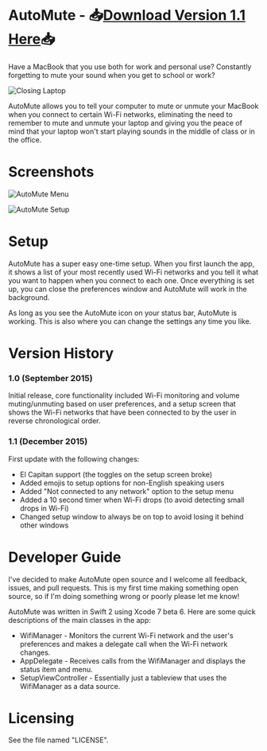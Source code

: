 # AutoMute - 📥[Download Version 1.1 Here](http://bit.ly/AutoMute1-1)📥

Have a MacBook that you use both for work and personal use? Constantly forgetting to mute your sound when you get to school or work?

![Closing Laptop](http://i.giphy.com/xT0GqzPXFvsoP8dnkk.gif)

AutoMute allows you to tell your computer to mute or unmute your MacBook when you connect to certain Wi-Fi networks, eliminating the need to remember to mute and unmute your laptop and giving you the peace of mind that your laptop won't start playing sounds in the middle of class or in the office.

# Screenshots
![AutoMute Menu](http://i.imgur.com/RwcPhqf.png)

![AutoMute Setup](http://i.imgur.com/nHRbwHH.png)

# Setup
AutoMute has a super easy one-time setup. When you first launch the app, it shows a list of your most recently used Wi-Fi networks and you tell it what you want to happen when you connect to each one. Once everything is set up, you can close the preferences window and AutoMute will work in the background. 

As long as you see the AutoMute icon on your status bar, AutoMute is working. This is also where you can change the settings any time you like.

# Version History
### 1.0 (September 2015)
Initial release, core functionality included Wi-Fi monitoring and volume muting/unmuting based on user preferences, and a setup screen that shows the Wi-Fi networks that have been connected to by the user in reverse chronological order.

### 1.1 (December 2015)
First update with the following changes:
- El Capitan support (the toggles on the setup screen broke)
- Added emojis to setup options for non-English speaking users
- Added "Not connected to any network" option to the setup menu
- Added a 10 second timer when Wi-Fi drops (to avoid detecting small drops in Wi-Fi)
- Changed setup window to always be on top to avoid losing it behind other windows

# Developer Guide
I've decided to make AutoMute open source and I welcome all feedback, issues, and pull requests. This is my first time making something open source, so if I'm doing something wrong or poorly please let me know!

AutoMute was written in Swift 2 using Xcode 7 beta 6. Here are some quick descriptions of the main classes in the app:

- WifiManager - Monitors the current Wi-Fi network and the user's preferences and makes a delegate call when the Wi-Fi network changes.
- AppDelegate - Receives calls from the WifiManager and displays the status item and menu.
- SetupViewController - Essentially just a tableview that uses the WifiManager as a data source.

# Licensing
See the file named "LICENSE".
